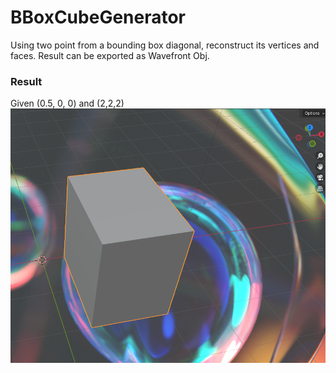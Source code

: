 # BBoxCubeGenerator
Using two point from a bounding box diagonal, reconstruct its vertices and faces. Result can be exported as Wavefront Obj.

### Result
Given (0.5, 0, 0) and (2,2,2)
![result](cube.png)